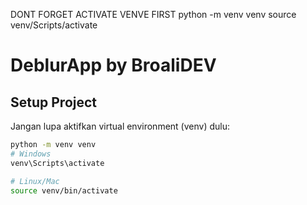 DONT FORGET ACTIVATE VENVE FIRST
python -m venv venv
source venv/Scripts/activate

# DeblurApp by BroaliDEV

## Setup Project

Jangan lupa aktifkan virtual environment (venv) dulu:

```bash
python -m venv venv
# Windows
venv\Scripts\activate

# Linux/Mac
source venv/bin/activate
